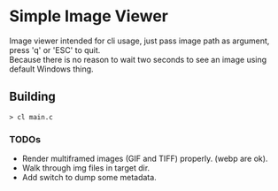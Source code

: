 # Simple Image Viewer

Image viewer intended for cli usage, just pass image path as argument, press 'q' or 'ESC' to quit.  
Because there is no reason to wait two seconds to see an image using default Windows thing.

## Building
~~~Console
> cl main.c
~~~

### TODOs
- Render multiframed images (GIF and TIFF) properly. (webp are ok).
- Walk through img files in target dir.
- Add switch to dump some metadata.
